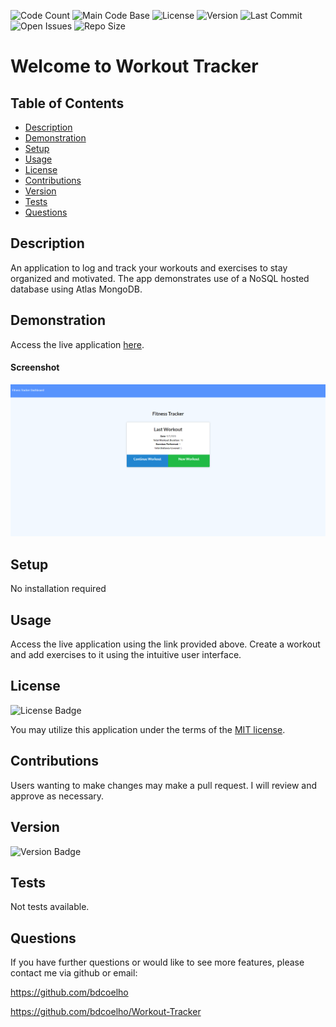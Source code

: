   ![Code Count](https://img.shields.io/github/languages/count/bdcoelho/bdcoelho) 
  ![Main Code Base](https://img.shields.io/github/languages/top/bdcoelho/bdcoelho) 
  ![License](https://img.shields.io/badge/license-MIT-blue) 
  ![Version](https://img.shields.io/badge/version-1.0-red) 
  ![Last Commit](https://img.shields.io/github/last-commit/bdcoelho/bdcoelho) 
  ![Open Issues](https://img.shields.io/github/issues-raw/bdcoelho/bdcoelho) 
  ![Repo Size](https://img.shields.io/github/repo-size/bdcoelho/bdcoelho)

  # Welcome to Workout Tracker


  ## Table of Contents

  * [Description](#Description)
  * [Demonstration](#Demonstration)
  * [Setup](#Setup)
  * [Usage](#Usage)
  * [License](#License)
  * [Contributions](#Contributions)
  * [Version](#Version)
  * [Tests](#Tests)
  * [Questions](#Questions)


  ## Description

  An application to log and track your workouts and exercises to stay organized and motivated. The app demonstrates use of a NoSQL hosted database using Atlas MongoDB.


  ## Demonstration

  Access the live application [here](https://dry-lowlands-11752.herokuapp.com/).

  #### Screenshot

  ![Screenshot](./public/screenshot.png "Screenshot")

  ## Setup

  No installation required


  ## Usage

  Access the live application using the link provided above. Create a workout and add exercises to it using the intuitive user interface.


  ## License

  ![License Badge](https://img.shields.io/badge/license-MIT-blue)

  You may utilize this application under the terms of the [MIT license](public/licences/MIT.txt).

  ## Contributions

  Users wanting to make changes may make a pull request. I will review and approve as necessary.



  ## Version

  ![Version Badge](https://img.shields.io/badge/version-1.0-red)


  ## Tests

  Not tests available.

  ## Questions

  If you have further questions or would like to see more features, please contact me via github or email:

  https://github.com/bdcoelho 

  https://github.com/bdcoelho/Workout-Tracker

  